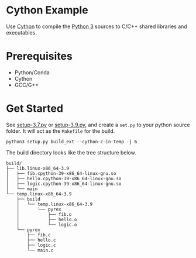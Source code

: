 # Cython Example

Use [Cython](https://cython.org/) to compile the [Python 3](https://www.python.org/) sources to C/C++ shared libraries and executables.

# Prerequisites

- Python/Conda
- Cython
- GCC/G++

# Get Started

See [setup-3.7.py](setup-3.7.py) or [setup-3.9.py](setup-3.9.py), and create a `set.py` to your python source folder. It will act as the `Makefile` for the build.

```shell
python3 setup.py build_ext --cython-c-in-temp -j 6
```

The build directory looks like the tree structure below.

```text
build/
├── lib.linux-x86_64-3.9
│   ├── fib.cpython-39-x86_64-linux-gnu.so
│   ├── hello.cpython-39-x86_64-linux-gnu.so
│   ├── logic.cpython-39-x86_64-linux-gnu.so
│   └── main
└── temp.linux-x86_64-3.9
    ├── build
    │   └── temp.linux-x86_64-3.9
    │       └── pyrex
    │           ├── fib.o
    │           ├── hello.o
    │           └── logic.o
    └── pyrex
        ├── fib.c
        ├── hello.c
        ├── logic.c
        └── main.c
```
